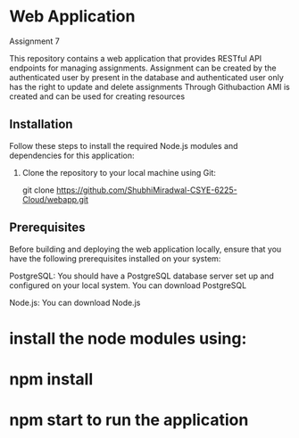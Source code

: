 # Web Application

Assignment 7

This repository contains a web application that provides RESTful API endpoints for managing assignments. 
Assignment can be created by the authenticated user by present in the database and authenticated user only has the right to update and delete assignments
Through Githubaction AMI is created and can be used for creating resources


## Installation

Follow these steps to install the required Node.js modules and dependencies for this application:

1. Clone the repository to your local machine using Git:

   git clone https://github.com/ShubhiMiradwal-CSYE-6225-Cloud/webapp.git


## Prerequisites

Before building and deploying the web application locally, ensure that you have the following prerequisites installed on your system:

PostgreSQL: You should have a PostgreSQL database server set up and configured on your local system. You can download PostgreSQL

Node.js: You can download Node.js 

# install the node modules using:
# npm install
# npm start to run the application

